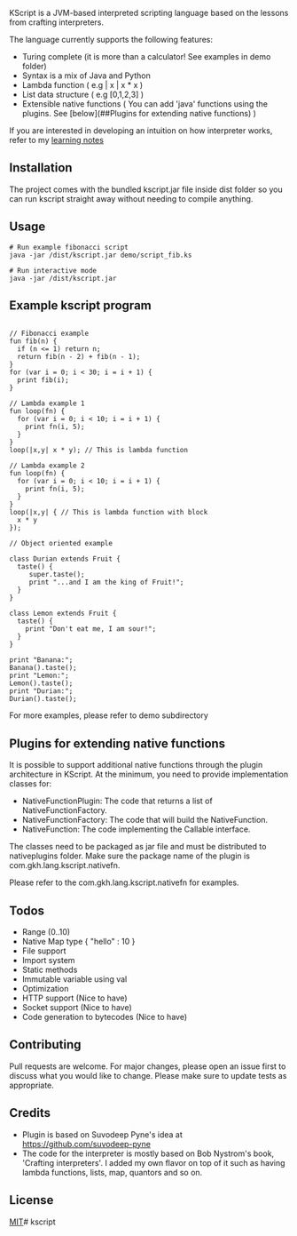 KScript is a JVM-based interpreted scripting language based on the lessons from crafting interpreters.

The language currently supports the following features:

- Turing complete (it is more than a calculator! See examples in demo folder)
- Syntax is a mix of Java and Python
- Lambda function ( e.g  | x | x * x )
- List data structure ( e.g [0,1,2,3] )
- Extensible native functions ( You can add 'java' functions using the plugins. See [below](##Plugins for extending native functions) )

If you are interested in developing an intuition on how interpreter works, refer to my [learning notes](Intepreter%20-%20notes.pdf)

## Installation
The project comes with the bundled kscript.jar file inside dist folder so you can run kscript straight away without 
needing to compile anything.

## Usage
```shell
# Run example fibonacci script
java -jar /dist/kscript.jar demo/script_fib.ks

# Run interactive mode
java -jar /dist/kscript.jar
```

## Example kscript program
```shell

// Fibonacci example
fun fib(n) {
  if (n <= 1) return n;
  return fib(n - 2) + fib(n - 1);
}
for (var i = 0; i < 30; i = i + 1) {
  print fib(i);
}

// Lambda example 1
fun loop(fn) {
  for (var i = 0; i < 10; i = i + 1) {
    print fn(i, 5);
  }
}
loop(|x,y| x * y); // This is lambda function

// Lambda example 2
fun loop(fn) {
  for (var i = 0; i < 10; i = i + 1) {
    print fn(i, 5);
  }
}
loop(|x,y| { // This is lambda function with block 
  x * y 
});

// Object oriented example

class Durian extends Fruit {
  taste() {
     super.taste();
     print "...and I am the king of Fruit!";
  }
}

class Lemon extends Fruit {
  taste() {
    print "Don't eat me, I am sour!";
  }
}

print "Banana:";
Banana().taste();
print "Lemon:";
Lemon().taste();
print "Durian:";
Durian().taste();

```
For more examples, please refer to demo subdirectory

## Plugins for extending native functions

It is possible to support additional native functions through the plugin architecture in KScript.
At the minimum, you need to provide implementation classes for:

- NativeFunctionPlugin: The code that returns a list of NativeFunctionFactory.
- NativeFunctionFactory: The code that will build the NativeFunction.
- NativeFunction: The code implementing the Callable interface.

The classes need to be packaged as jar file and must be distributed to nativeplugins folder.
Make sure the package name of the plugin is com.gkh.lang.kscript.nativefn.

Please refer to the com.gkh.lang.kscript.nativefn for examples. 


## Todos
- Range (0..10)
- Native Map type { "hello" : 10 }
- File support
- Import system
- Static methods 
- Immutable variable using val
- Optimization
- HTTP support (Nice to have)
- Socket support (Nice to have)
- Code generation to bytecodes (Nice to have)

## Contributing
Pull requests are welcome. For major changes, please open an issue first to discuss what you would like to change.
Please make sure to update tests as appropriate.

## Credits
- Plugin is based on Suvodeep Pyne's idea at  https://github.com/suvodeep-pyne
- The code for the interpreter is mostly based on Bob Nystrom's book, 'Crafting interpreters'. I added my own flavor on top of it such as having lambda functions, lists, map, quantors and so on.

## License
[MIT](https://choosealicense.com/licenses/mit/)# kscript
